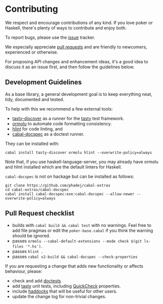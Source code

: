 # Contributing

We respect and encourage contributions of any kind. If you love poker or Haskell, there's plenty of ways to contribute and enjoy both.

To report bugs, please use the [issue](https://github.com/santiweight/poker-base/issues) tracker.

We especially appreciate [pull requests](https://github.com/santiweight/poker-base/pulls) and are friendly to newcomers, experienced or otherwise.

For proposing API changes and enhancement ideas, it's a good idea to discuss it as an issue first, and then follow the guidelines below.

## Development Guidelines

As a base library, a general development goal is to keep everything neat, tidy, documented and tested.

To help with this we recommend a few external tools:

- [tasty-discover](https://hackage.haskell.org/package/tasty-discover) as a runner for the [tasty](https://hackage.haskell.org/package/tasty) test framework.
- [ormolu](https://hackage.haskell.org/package/ormolu) to automate code formatting consistency.
- [hlint](https://hackage.haskell.org/package/hlint) for code linting, and
- [cabal-docspec](https://github.com/phadej/cabal-extras/blob/master/cabal-docspec/MANUAL.md) as a doctest runner.

They can be installed with:

`cabal install tasty-discover ormolu hlint --overwrite-policy=always`

Note that, if you use haskell-language-server, you may already have ormolu and hlint installed which are the default linters for Haskell.

`cabal-docspec` is not on hackage but can be installed as follows:

```
git clone https://github.com/phadej/cabal-extras
cd cabal-extras/cabal-docspec
cabal install cabal-docspec:exe:cabal-docspec --allow-newer --overwrite-policy=always
```

## Pull Request checklist

- builds with `cabal build && cabal test` with no warnings. Feel free to add file pragmas or edit the `poker-base.cabal` if you think the warning should be ignored.
- passes `ormolu --cabal-default-extensions --mode check $(git ls-files '*.hs')`.
- passes `hlint .`
- passes `cabal v2-build && cabal-docspec --check-properties`

If you are requesting a change that adds new functionality or affects behaviour, please:

- check and add [doctests](https://github.com/phadej/cabal-extras/blob/master/cabal-docspec/MANUAL.md#writing-doctests)
- add [tasty](https://hackage.haskell.org/package/tasty) unit tests, including [QuickCheck](https://hackage.haskell.org/package/tasty-quickcheck) properties.
- include [haddocks](https://haskell-haddock.readthedocs.io/en/latest/) that will be useful for other users.
- update the change log for non-trivial changes.